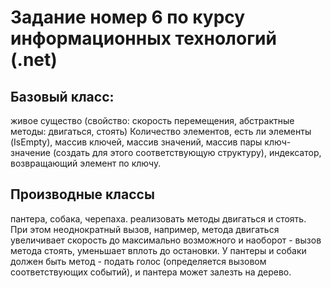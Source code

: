 # Задание номер 6 по курсу информационных технологий (.net)
## <b> Базовый класс: <br> </b>
живое существо (свойство: скорость перемещения, абстрактные методы: двигаться, стоять) </b>
Количество элементов, есть ли элементы (IsEmpty), массив ключей, массив значений, массив пары ключ-значение (создать для этого соответствующую структуру), индексатор, возвращающий элемент по ключу.<br>
## <b>Производные классы</b>
пантера, собака, черепаха. реализовать методы двигаться и стоять. При этом неоднократный вызов, например, метода двигаться увеличивает скорость до максимально возможного и наоборот - вызов метода стоять, уменьшает вплоть до остановки. У пантеры и собаки должен быть метод - подать голос (определяется вызовом соответствующих событий), и пантера может залезть на дерево.
